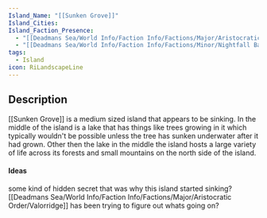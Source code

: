 ```yaml
---
Island_Name: "[[Sunken Grove]]"
Island_Cities: 
Island_Faction_Presence:
  - "[[Deadmans Sea/World Info/Faction Info/Factions/Major/Aristocratic Order/Valorridge]]"
  - "[[Deadmans Sea/World Info/Faction Info/Factions/Minor/Nightfall Bandits]]"
tags:
  - Island
icon: RiLandscapeLine
---
```

## Description
[[Sunken Grove]] is a medium sized island that appears to be sinking. In the middle of the island is a lake that has things like trees growing in it which typically wouldn't be possible unless the tree has sunken underwater after it had grown. Other then the lake in the middle the island hosts a large variety of life across its forests and small mountains on the north side of the island.


#### Ideas
some kind of hidden secret that was why this island started sinking? [[Deadmans Sea/World Info/Faction Info/Factions/Major/Aristocratic Order/Valorridge]] has been trying to figure out whats going on?

